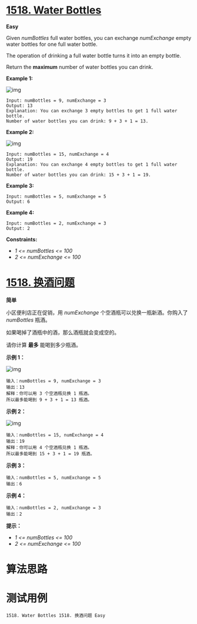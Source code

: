 # [1518. Water Bottles][enTitle]

**Easy**

Given  *numBottles*  full water bottles, you can exchange  *numExchange*  empty water bottles for one full water bottle.

The operation of drinking a full water bottle turns it into an empty bottle.

Return the **maximum**  number of water bottles you can drink.



**Example 1:** 

![img](https://assets.leetcode.com/uploads/2020/07/01/sample_1_1875.png)

```
Input: numBottles = 9, numExchange = 3
Output: 13
Explanation: You can exchange 3 empty bottles to get 1 full water bottle.
Number of water bottles you can drink: 9 + 3 + 1 = 13.

```

**Example 2:** 

![img](https://assets.leetcode.com/uploads/2020/07/01/sample_2_1875.png)

```
Input: numBottles = 15, numExchange = 4
Output: 19
Explanation: You can exchange 4 empty bottles to get 1 full water bottle. 
Number of water bottles you can drink: 15 + 3 + 1 = 19.

```

**Example 3:** 

```
Input: numBottles = 5, numExchange = 5
Output: 6

```

**Example 4:** 

```
Input: numBottles = 2, numExchange = 3
Output: 2

```



**Constraints:** 

-  *1 <= numBottles <= 100*  
-  *2 <= numExchange <= 100* 


# [1518. 换酒问题][cnTitle]

**简单**

小区便利店正在促销，用  *numExchange*  个空酒瓶可以兑换一瓶新酒。你购入了  *numBottles*  瓶酒。

如果喝掉了酒瓶中的酒，那么酒瓶就会变成空的。

请你计算 **最多**  能喝到多少瓶酒。



**示例 1：** 

![img](https://assets.leetcode-cn.com/aliyun-lc-upload/uploads/2020/07/19/sample_1_1875.png)

```
输入：numBottles = 9, numExchange = 3
输出：13
解释：你可以用 3 个空酒瓶兑换 1 瓶酒。
所以最多能喝到 9 + 3 + 1 = 13 瓶酒。

```

**示例 2：** 

![img](https://assets.leetcode-cn.com/aliyun-lc-upload/uploads/2020/07/19/sample_2_1875.png)

```
输入：numBottles = 15, numExchange = 4
输出：19
解释：你可以用 4 个空酒瓶兑换 1 瓶酒。
所以最多能喝到 15 + 3 + 1 = 19 瓶酒。

```

**示例 3：** 

```
输入：numBottles = 5, numExchange = 5
输出：6

```

**示例 4：** 

```
输入：numBottles = 2, numExchange = 3
输出：2

```



**提示：** 

-  *1 <= numBottles <= 100*  
-  *2 <= numExchange <= 100* 




# 算法思路

# 测试用例
```
1518. Water Bottles 1518. 换酒问题 Easy
```

[enTitle]: https://leetcode.com/problems/water-bottles/
[cnTitle]: https://leetcode-cn.com/problems/water-bottles/
